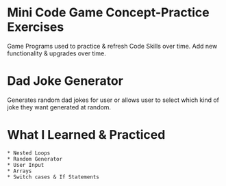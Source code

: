 # Mini Code Game Concept-Practice Exercises
Game Programs used to practice & refresh Code Skills over time. Add new functionality & upgrades over time.

  # Dad Joke Generator
  Generates random dad jokes for user or allows user to select which kind of joke they want generated at random.

   # What I Learned & Practiced      
    * Nested Loops     
    * Random Generator     
    * User Input       
    * Arrays     
    * Switch cases & If Statements       
        
    
           
  
   
   
    
    
   
  
 
